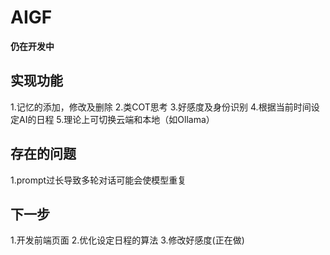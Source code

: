 # AIGF
**仍在开发中**
## 实现功能
1.记忆的添加，修改及删除
2.类COT思考
3.好感度及身份识别
4.根据当前时间设定AI的日程
5.理论上可切换云端和本地（如Ollama）

## 存在的问题
1.prompt过长导致多轮对话可能会使模型重复

## 下一步
1.开发前端页面
2.优化设定日程的算法
3.修改好感度(正在做)
